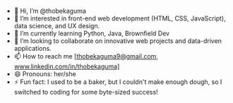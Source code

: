 - 👋 Hi, I’m @thobekaguma
- 👀 I’m interested in front-end web development (HTML, CSS, JavaScript), data science, and UX design.
- 🌱 I’m currently learning Python, Java, Brownfield Dev
- 💞️ I’m looking to collaborate on innovative web projects and data-driven applications.
- 📫 How to reach me [thobekaguma9@gmail.com, www.linkedin.com/in/thobekaguma]
- 😄 Pronouns: her/she
- ⚡ Fun fact: I used to be a baker, but I couldn't make enough dough, so I switched to coding for some byte-sized success!
